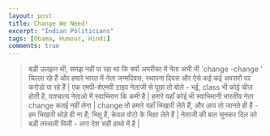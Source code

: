 ```yaml
---
layout: post
title: Change We Need!
excerpt: "Indian Politicians"
tags: [Obama, Humour, Hindi]
comments: true
---
```


>बड़ी उलझन थी, समझ नहीं पा रहा था कि क्यों अमरीका में नेता अभी भी 'change -change ' चिल्ला रहे हैं और हमारे भारत में नेता जन्मदिवस, स्थापना
>दिवस और ऐसे कई कई अवसरों पर करोडो पा रहे हैं | एक
>एमपी-शेएमपी टाइप नेताजी से पूछा तो बोले - भई, class भी कोई चीज़ होती है, पाश्चात्य नेताओ में स्वाभिमान कि कमी है | हमारे यहाँ कोई भी स्वाभिमानी भारतीय नेता change कतई नहीं लेगा | change तो हमारे यहाँ भिखारी लेते हैं, और आप तो जानते ही हैं - हम भिखारी थोड़े ही ना हैं; भिक्षु हैं, केवल वोटो के भिक्षा लेते हैं | नेताजी की बात सुनकर दिल को बड़ी तस्सली मिली - लगा देश सही हाथो में है |
